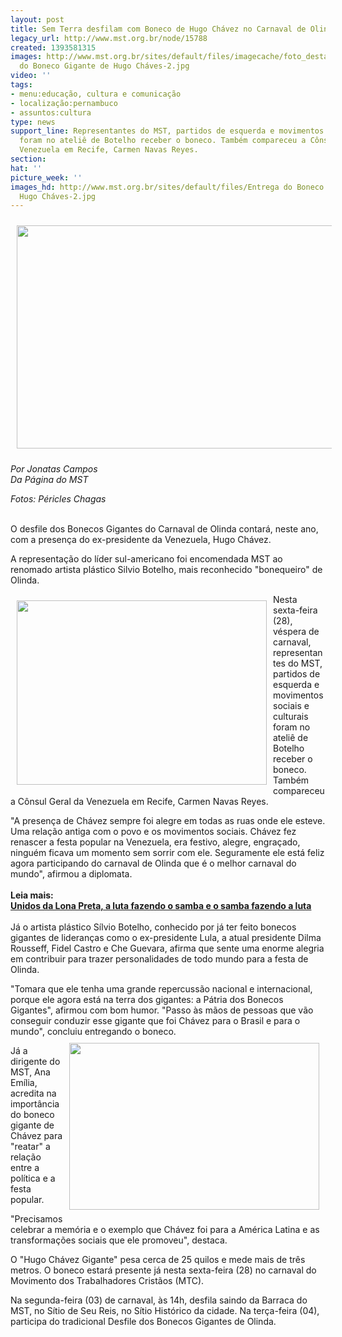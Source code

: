 ```yaml
---
layout: post
title: Sem Terra desfilam com Boneco de Hugo Chávez no Carnaval de Olinda
legacy_url: http://www.mst.org.br/node/15788
created: 1393581315
images: http://www.mst.org.br/sites/default/files/imagecache/foto_destaque/Entrega
  do Boneco Gigante de Hugo Cháves-2.jpg
video: ''
tags:
- menu:educação, cultura e comunicação
- localização:pernambuco
- assuntos:cultura
type: news
support_line: Representantes do MST, partidos de esquerda e movimentos sociais e culturais
  foram no ateliê de Botelho receber o boneco. Também compareceu a Cônsul Geral da
  Venezuela em Recife, Carmen Navas Reyes.
section: 
hat: ''
picture_week: ''
images_hd: http://www.mst.org.br/sites/default/files/Entrega do Boneco Gigante de
  Hugo Cháves-2.jpg
---
```

<p><img style="margin: 10px;" src="http://www.mst.org.br/sites/default/files/Entrega%20do%20Boneco%20Gigante%20de%20Hugo%20Ch%C3%A1ves-2.jpg" alt="" height="357" width="600"></p><p class="MsoNormal"><em>Por Jonatas Campos<br>Da Página do MST<br></em></p><p class="MsoNormal"><em>Fotos: Péricles Chagas</em></p> <p class="MsoNormal"><br>O desfile dos Bonecos Gigantes do Carnaval de Olinda contará, neste ano, com a presença do ex-presidente da Venezuela, Hugo Chávez.</p> <p class="MsoNormal">A representação do líder sul-americano foi encomendada MST ao renomado artista plástico Silvio Botelho, mais reconhecido "bonequeiro" de Olinda.</p> <p class="MsoNormal"><img style="margin: 10px; float: left;" src="http://www.mst.org.br/sites/default/files/Entrega%20do%20Boneco%20Gigante%20de%20Hugo%20Ch%C3%A1ves-12.jpg" alt="" height="295" width="400">Nesta sexta-feira (28), véspera de carnaval, representantes do MST, partidos de esquerda e movimentos sociais e culturais foram no ateliê de Botelho receber o boneco. Também compareceu a Cônsul Geral da Venezuela em Recife, Carmen Navas Reyes.</p> <p class="MsoNormal">"A presença de Chávez sempre foi alegre em todas as ruas onde ele esteve. Uma relação antiga com o povo e os movimentos sociais. Chávez fez renascer a festa popular na Venezuela, era festivo, alegre, engraçado, ninguém ficava um momento sem sorrir com ele. Seguramente ele está feliz agora participando do carnaval de Olinda que é o melhor carnaval do mundo", afirmou a diplomata.<br><strong><br>Leia mais:<br></strong><a href="http://www.mst.org.br/node/15782"><strong>Unidos da Lona Preta, a luta fazendo o samba e o samba fazendo a luta <br></strong></a><br>Já o artista plástico Sílvio Botelho, conhecido por já ter feito bonecos gigantes de lideranças como o ex-presidente Lula, a atual presidente Dilma Rousseff, Fidel Castro e Che Guevara, afirma que sente uma enorme alegria em contribuir para trazer personalidades de todo mundo para a festa de Olinda.</p> <p class="MsoNormal">"Tomara que ele tenha uma grande repercussão nacional e internacional, porque ele agora está na terra dos gigantes: a Pátria dos Bonecos Gigantes", afirmou com bom humor. "Passo às mãos de pessoas que vão conseguir conduzir esse gigante que foi Chávez para o Brasil e para o mundo", concluiu entregando o boneco.<img style="margin: 10px; float: right;" src="http://www.mst.org.br/sites/default/files/Entrega%20do%20Boneco%20Gigante%20de%20Hugo%20Ch%C3%A1ves-9.jpg" alt="" height="267" width="400"></p> <p class="MsoNormal">Já a dirigente do MST, Ana Emília, acredita na importância do boneco gigante de Chávez para "reatar" a relação entre a política e a festa popular.</p> <p class="MsoNormal">"Precisamos celebrar a memória e o exemplo que Chávez foi para a América Latina e as transformações sociais que ele promoveu", destaca.</p> <p class="MsoNormal">O "Hugo Chávez Gigante" pesa cerca de 25 quilos e mede mais de três metros. O boneco estará presente já nesta sexta-feira (28) no carnaval do Movimento dos Trabalhadores Cristãos (MTC).</p> <p class="MsoNormal">Na segunda-feira (03) de carnaval, às 14h, desfila saindo da Barraca do MST, no Sítio de Seu Reis, no Sítio Histórico da cidade. Na terça-feira (04), participa do tradicional Desfile dos Bonecos Gigantes de Olinda.</p>
